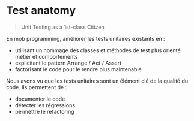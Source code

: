 # Test anatomy

> Unit Testing as a 1st-class Citizen

En mob programming, améliorer les tests unitaires existants en :
- utilisant un nommage des classes et méthodes de test plus orienté métier et comportements
- explicitant le pattern Arrange / Act / Assert
- factorisant le code pour le rendre plus maintenable


Nous avons vu que les tests unitaires sont un élément clé de la qualité du code. Ils permettent de :
- documenter le code
- détecter les régressions
- permettre le refactoring